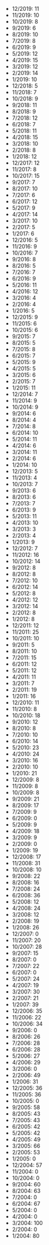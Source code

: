 *  12/2019: 11
*  11/2019: 10
*  10/2019: 8
*  9/2019: 6
*  8/2019: 10
*  7/2019: 8
*  6/2019: 9
*  5/2019: 12
*  4/2019: 15
*  3/2019: 12
*  2/2019: 14
*  1/2019: 10
*  12/2018: 5
*  11/2018: 7
*  10/2018: 9
*  9/2018: 11
*  8/2018: 9
*  7/2018: 12
*  6/2018: 7
*  5/2018: 11
*  4/2018: 15
*  3/2018: 10
*  2/2018: 8
*  1/2018: 12
*  12/2017: 12
*  11/2017: 8
*  10/2017: 15
*  9/2017: 7
*  8/2017: 10
*  7/2017: 6
*  6/2017: 12
*  5/2017: 9
*  4/2017: 14
*  3/2017: 10
*  2/2017: 5
*  1/2017: 6
*  12/2016: 5
*  11/2016: 9
*  10/2016: 7
*  9/2016: 8
*  8/2016: 5
*  7/2016: 7
*  6/2016: 9
*  5/2016: 11
*  4/2016: 12
*  3/2016: 4
*  2/2016: 4
*  1/2016: 5
*  12/2015: 9
*  11/2015: 6
*  10/2015: 6
*  9/2015: 7
*  8/2015: 5
*  7/2015: 8
*  6/2015: 7
*  5/2015: 9
*  4/2015: 5
*  3/2015: 6
*  2/2015: 7
*  1/2015: 11
*  12/2014: 7
*  11/2014: 9
*  10/2014: 9
*  9/2014: 6
*  8/2014: 4
*  7/2014: 8
*  6/2014: 10
*  5/2014: 11
*  4/2014: 6
*  3/2014: 11
*  2/2014: 6
*  1/2014: 10
*  12/2013: 5
*  11/2013: 4
*  10/2013: 7
*  9/2013: 6
*  8/2013: 6
*  7/2013: 7
*  6/2013: 9
*  5/2013: 11
*  4/2013: 10
*  3/2013: 3
*  2/2013: 4
*  1/2013: 9
*  12/2012: 7
*  11/2012: 16
*  10/2012: 14
*  9/2012: 8
*  8/2012: 8
*  7/2012: 10
*  6/2012: 14
*  5/2012: 8
*  4/2012: 12
*  3/2012: 14
*  2/2012: 8
*  1/2012: 8
*  12/2011: 12
*  11/2011: 25
*  10/2011: 10
*  9/2011: 5
*  8/2011: 10
*  7/2011: 15
*  6/2011: 12
*  5/2011: 12
*  4/2011: 11
*  3/2011: 7
*  2/2011: 19
*  1/2011: 16
*  12/2010: 11
*  11/2010: 8
*  10/2010: 18
*  9/2010: 12
*  8/2010: 8
*  7/2010: 10
*  6/2010: 14
*  5/2010: 23
*  4/2010: 24
*  3/2010: 16
*  2/2010: 10
*  1/2010: 21
*  12/2009: 8
*  11/2009: 8
*  10/2009: 8
*  9/2009: 21
*  8/2009: 17
*  7/2009: 9
*  6/2009: 0
*  5/2009: 9
*  4/2009: 18
*  3/2009: 9
*  2/2009: 0
*  1/2009: 19
*  12/2008: 17
*  11/2008: 31
*  10/2008: 10
*  9/2008: 22
*  8/2008: 16
*  7/2008: 24
*  6/2008: 36
*  5/2008: 12
*  4/2008: 24
*  3/2008: 12
*  2/2008: 19
*  1/2008: 26
*  12/2007: 0
*  11/2007: 20
*  10/2007: 28
*  9/2007: 15
*  8/2007: 0
*  7/2007: 22
*  6/2007: 0
*  5/2007: 24
*  4/2007: 19
*  3/2007: 30
*  2/2007: 21
*  1/2007: 39
*  12/2006: 35
*  11/2006: 22
*  10/2006: 34
*  9/2006: 0
*  8/2006: 26
*  7/2006: 28
*  6/2006: 28
*  5/2006: 27
*  4/2006: 29
*  3/2006: 0
*  2/2006: 49
*  1/2006: 31
*  12/2005: 36
*  11/2005: 36
*  10/2005: 0
*  9/2005: 58
*  8/2005: 43
*  7/2005: 43
*  6/2005: 42
*  5/2005: 42
*  4/2005: 49
*  3/2005: 66
*  2/2005: 53
*  1/2005: 0
*  12/2004: 57
*  11/2004: 0
*  10/2004: 0
*  9/2004: 60
*  8/2004: 63
*  7/2004: 0
*  6/2004: 67
*  5/2004: 0
*  4/2004: 0
*  3/2004: 100
*  2/2004: 0
*  1/2004: 80